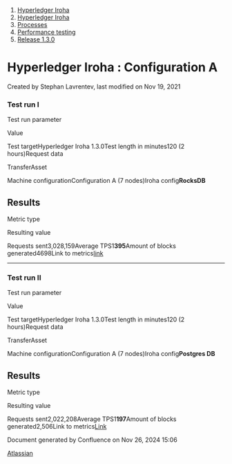 1. [Hyperledger Iroha](index.html)
2. [Hyperledger Iroha](Hyperledger-Iroha_20873224.html)
3. [Processes](Processes_21015937.html)
4. [Performance testing](Performance-testing_21017421.html)
5. [Release 1.3.0](Release-1.3.0_21017946.html)

# Hyperledger Iroha : Configuration A

Created by Stephan Lavrentev, last modified on Nov 19, 2021

### Test run I

Test run parameter

Value

Test targetHyperledger Iroha 1.3.0Test length in minutes120 (2 hours)Request data

TransferAsset

Machine configurationConfiguration A (7 nodes)Iroha config**RocksDB**

## Results

Metric type

Resulting value

Requests sent3,028,159Average TPS1**395**Amount of blocks generated4698Link to metrics[link](https://snapshot.raintank.io/dashboard/snapshot/O8efExrKHuLH37Rvc0P48d7JXx1FJfXr)

* * *

### Test run II

Test run parameter

Value

Test targetHyperledger Iroha 1.3.0Test length in minutes120 (2 hours)Request data

TransferAsset

Machine configurationConfiguration A (7 nodes)Iroha config**Postgres DB**

## Results

Metric type

Resulting value

Requests sent2,022,208Average TPS1**197**Amount of blocks generated2,506Link to metrics[Link](https://snapshot.raintank.io/dashboard/snapshot/4LdafhR65A0zySBcq9Xm7SvXlfJVsI7F)

Document generated by Confluence on Nov 26, 2024 15:06

[Atlassian](http://www.atlassian.com/)
